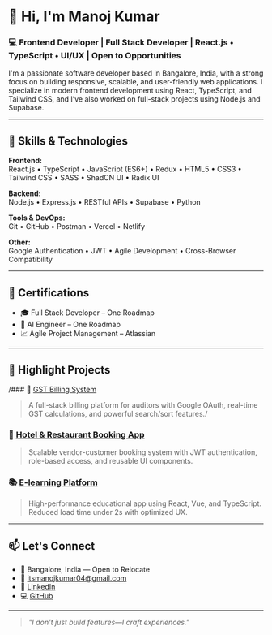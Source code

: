 # 👋 Hi, I'm Manoj Kumar

### 💻 Frontend Developer | Full Stack Developer | React.js • TypeScript • UI/UX | Open to Opportunities

I'm a passionate software developer based in Bangalore, India, with a strong focus on building responsive, scalable, and user-friendly web applications. I specialize in modern frontend development using React, TypeScript, and Tailwind CSS, and I’ve also worked on full-stack projects using Node.js and Supabase.

---

## 🚀 Skills & Technologies

**Frontend:**  
React.js • TypeScript • JavaScript (ES6+) • Redux • HTML5 • CSS3 • Tailwind CSS • SASS • ShadCN UI • Radix UI

**Backend:**  
Node.js • Express.js • RESTful APIs • Supabase • Python

**Tools & DevOps:**  
Git • GitHub • Postman • Vercel • Netlify

**Other:**  
Google Authentication • JWT • Agile Development • Cross-Browser Compatibility

---

## 🧠 Certifications

- 🎓 Full Stack Developer – One Roadmap
- 🤖 AI Engineer – One Roadmap
- 📈 Agile Project Management – Atlassian

---

## 📌 Highlight Projects

/### 🧾 [GST Billing System](https://github.com/itsmanojkumar/gst-billing-system)
> A full-stack billing platform for auditors with Google OAuth, real-time GST calculations, and powerful search/sort features./

### 🏨 [Hotel & Restaurant Booking App](https://hotels-searchapp.netlify.app/)
> Scalable vendor-customer booking system with JWT authentication, role-based access, and reusable UI components.

### 📚 [E-learning Platform](https://github.com/itsmanojkumar/e-learning-platform)
> High-performance educational app using React, Vue, and TypeScript. Reduced load time under 2s with optimized UX.

---

## 📫 Let's Connect

- 📍 Bangalore, India — Open to Relocate
- 📧 [itsmanojkumar04@gmail.com](mailto:itsmanojkumar04@gmail.com)
- 🔗 [LinkedIn](https://www.linkedin.com/in/manoj-kumar-software-developer)
- 💻 [GitHub](https://github.com/itsmanojkumar)

---

> *"I don't just build features—I craft experiences."*

